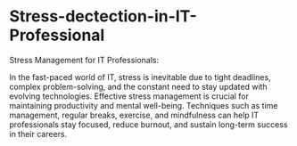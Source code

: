 # Stress-dectection-in-IT-Professional
Stress Management for IT Professionals:

In the fast-paced world of IT, stress is inevitable due to tight deadlines, complex problem-solving, and the constant need to stay updated with evolving technologies. Effective stress management is crucial for maintaining productivity and mental well-being. Techniques such as time management, regular breaks, exercise, and mindfulness can help IT professionals stay focused, reduce burnout, and sustain long-term success in their careers.
